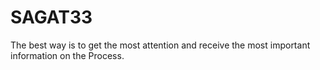 # SAGAT33
The best way is to get the most attention and receive the most important information on the Process.
